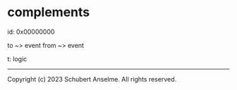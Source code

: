# complements

id: 0x00000000

to ~> event
from ~> event

t: logic

---

Copyright (c) 2023 Schubert Anselme. All rights reserved.
